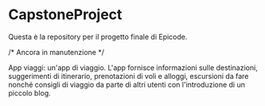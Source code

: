 # CapstoneProject
Questa è la repository per il progetto finale di Epicode.

/* Ancora in manutenzione */

App viaggi: un'app di viaggio. L'app fornisce informazioni sulle destinazioni, suggerimenti di itinerario, prenotazioni di voli e alloggi, escursioni da fare nonché consigli di viaggio da parte di altri utenti con l'introduzione di un piccolo blog.

